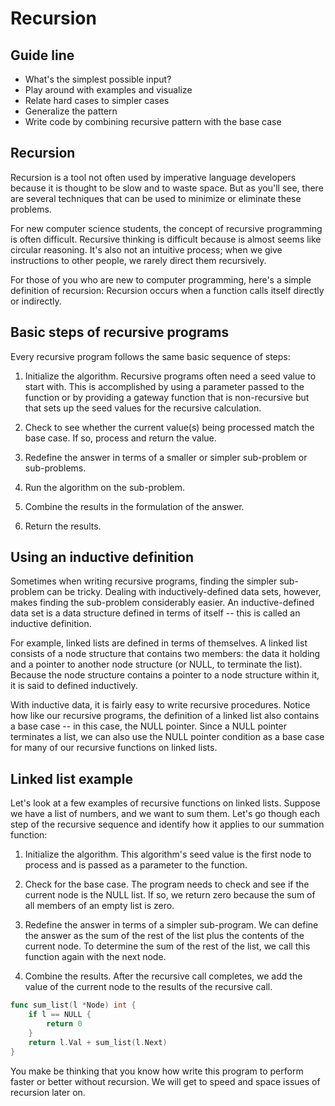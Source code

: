 # Recursion

## Guide line

- What's the simplest possible input?
- Play around with examples and visualize
- Relate hard cases to simpler cases
- Generalize the pattern
- Write code by combining recursive pattern with the base case

## Recursion

Recursion is a tool not often used by imperative language developers because it is thought to be slow and to waste space. But as you'll see, there are several techniques that can be used to minimize or eliminate these problems.

For new computer science students, the concept of recursive programming is often difficult. Recursive thinking is difficult because is almost seems like circular reasoning. It's also not an intuitive process; when we give instructions to other people, we rarely direct them recursively.

For those of you who are new to computer programming, here's a simple definition of recursion: Recursion occurs when a function calls itself directly or indirectly.

## Basic steps of recursive programs

Every recursive program follows the same basic sequence of steps:

1. Initialize the algorithm. Recursive programs often need a seed value to start with. This is accomplished by using a parameter passed to the function or by providing a gateway function that is non-recursive but that sets up the seed values for the recursive calculation.

2. Check to see whether the current value(s) being processed match the base case. If so, process and return the value.

3. Redefine the answer in terms of a smaller or simpler sub-problem or sub-problems.

4. Run the algorithm on the sub-problem.

5. Combine the results in the formulation of the answer.

6. Return the results.

## Using an inductive definition

Sometimes when writing recursive programs, finding the simpler sub-problem can be tricky. Dealing with inductively-defined data sets, however, makes finding the sub-problem considerably easier. An inductive-defined data set is a data structure defined in terms of itself -- this is called an inductive definition.

For example, linked lists are defined in terms of themselves. A linked list consists of a node structure that contains two members: the data it holding and a pointer to another node structure (or NULL, to terminate the list). Because the node structure contains a pointer to a node structure within it, it is said to defined inductively. 

With inductive data, it is fairly easy to write recursive procedures. Notice how like our recursive programs, the definition of a linked list also contains a base case -- in this case, the NULL pointer. Since a NULL pointer terminates a list, we can also use the NULL pointer condition as a base case for many of our recursive functions on linked lists.

## Linked list example

Let's look at a few examples of recursive functions on linked lists. Suppose we have a list of numbers, and we want to sum them. Let's go though each step of the recursive sequence and identify how it applies to our summation function:

1. Initialize the algorithm. This algorithm's seed value is the first node to process and is passed as a parameter to the function.

2. Check for the base case. The program needs to check and see if the current node is the NULL list. If so, we return zero because the sum of all members of an empty list is zero.

3. Redefine the answer in terms of a simpler sub-program. We can define the answer as the sum of the rest of the list plus the contents of the current node. To determine the sum of the rest of the list, we call this function again with the next node.

4. Combine the results. After the recursive call completes, we add the value of the current node to the results of the recursive call.

```go
func sum_list(l *Node) int {
    if l == NULL {
        return 0
    }
    return l.Val + sum_list(l.Next)
}
```
You make be thinking that you know how write this program to perform faster or better without recursion. We will get to speed and space issues of recursion later on.

